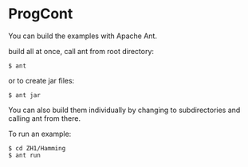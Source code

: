 # ProgCont
You can build the examples with Apache Ant.

build all at once, call ant from root directory:

    $ ant

or to create jar files:

    $ ant jar

You can also build them individually by changing to subdirectories and calling ant from there.

To run an example:

    $ cd ZH1/Hamming
    $ ant run
